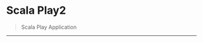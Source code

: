 # Scala Play2
> Scala Play Application

-------------------------------------------------------------------------------